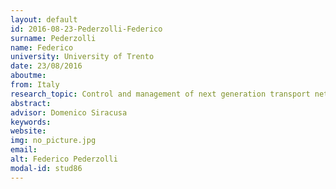 ```yaml
---
layout: default 
id: 2016-08-23-Pederzolli-Federico
surname: Pederzolli
name: Federico
university: University of Trento
date: 23/08/2016
aboutme: 
from: Italy
research_topic: Control and management of next generation transport networks
abstract: 
advisor: Domenico Siracusa
keywords: 
website: 
img: no_picture.jpg
email: 
alt: Federico Pederzolli
modal-id: stud86
---
```

